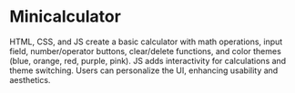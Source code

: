 # Minicalculator
HTML, CSS, and JS create a basic calculator with math operations, input field, number/operator buttons, clear/delete functions, and color themes (blue, orange, red, purple, pink). JS adds interactivity for calculations and theme switching. Users can personalize the UI, enhancing usability and aesthetics.
